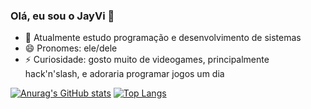 ### Olá, eu sou o JayVi 👋

- 📖 Atualmente estudo programação e desenvolvimento de sistemas
- 😄 Pronomes: ele/dele
- ⚡ Curiosidade: gosto muito de videogames, principalmente hack'n'slash, e adoraria programar jogos um dia

[![Anurag's GitHub stats](https://github-readme-stats.vercel.app/api?username=JayViIsHere&theme=great-gatsby)](https://github.com/anuraghazra/github-readme-stats)
[![Top Langs](https://github-readme-stats.vercel.app/api/top-langs/?username=JayViIsHere&theme=great-gatsby)](https://github.com/anuraghazra/github-readme-stats)
